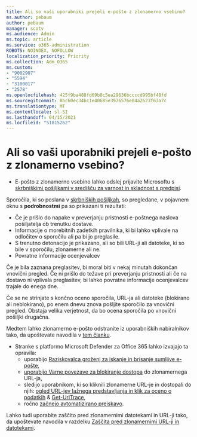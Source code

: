 ```yaml
---
title: Ali so vaši uporabniki prejeli e-pošto z zlonamerno vsebino?
ms.author: pebaum
author: pebaum
manager: scotv
ms.audience: Admin
ms.topic: article
ms.service: o365-administration
ROBOTS: NOINDEX, NOFOLLOW
localization_priority: Priority
ms.collection: Adm_O365
ms.custom:
- "9002907"
- "5594"
- "3100017"
- "2578"
ms.openlocfilehash: 425f9ba488fd69b8c5ea29636bccccd995bf48fd
ms.sourcegitcommit: 8bc60ec34bc1e40685e3976576e04a2623f63a7c
ms.translationtype: MT
ms.contentlocale: sl-SI
ms.lasthandoff: 04/15/2021
ms.locfileid: "51815262"
---
```

# <a name="did-your-users-receive-malicious-email"></a>Ali so vaši uporabniki prejeli e-pošto z zlonamerno vsebino?

- E-pošto z zlonamerno vsebino lahko odslej prijavite Microsoftu s [skrbniškimi pošiljkami v središču za varnost in skladnost s predpisi](https://sip.protection.office.com/reportsubmission).

Sporočila, ki so poslana v [skrbniških pošiljkah](https://sip.protection.office.com/reportsubmission), so pregledane, v pojavnem oknu s **podrobnostmi** pa so prikazani ti rezultati:

- Če je prišlo do napake v preverjanju pristnosti e-poštnega naslova pošiljatelja ob trenutku dostave.
- Informacije o morebitnih zadetkih pravilnika, ki bi lahko vplivale na odločitev o sporočilu ali pa bi jo preglasile.
- S trenutno detonacijo je prikazano, ali so bili URL-ji ali datoteke, ki so bile v sporočilu, zlonamerne ali ne.
- Povratne informacije ocenjevalcev

Če je bila zaznana preglasitev, bi moral biti v nekaj minutah dokončan vnovični pregled. Če ni prišlo do težave pri preverjanju pristnosti ali če na dostavo ni vplivala preglasitev, bi lahko povratne informacije ocenjevalcev trajale do enega dne.

Če se ne strinjate s končno oceno sporočila, URL-ja ali datoteke (blokirano ali neblokirano), po enem dnevu znova pošljite sporočilo za vnovični pregled. Obstaja velika verjetnost, da bo ocena sporočila po vnovični pošiljki drugačna.

Medtem lahko zlonamerno e-pošto odstranite iz uporabniških nabiralnikov tako, da upoštevate navodila v [tem članku](https://docs.microsoft.com/microsoft-365/compliance/search-for-and-delete-messages-in-your-organization).

- Stranke s platformo Microsoft Defender za Office 365 lahko izvajajo ta opravila:
    - uporabijo [Raziskovalca groženj za iskanje in brisanje sumljive e-pošte](https://docs.microsoft.com/microsoft-365/security/office-365-security/investigate-malicious-email-that-was-delivered),
    - [uporabijo Varne povezave za blokiranje dostopa](https://docs.microsoft.com/microsoft-365/security/office-365-security/atp-safe-links) do zlonamernega URL-ja,
    - sledijo uporabnikom, ki so kliknili zlonamerne URL-je in dostopali do njih: [ogled URL-jev lažnega predstavljanja in klik za oceno o podatkih](https://docs.microsoft.com/microsoft-365/security/office-365-security/threat-explorer) & [Get-UrlTrace](https://docs.microsoft.com/powershell/module/exchange/get-urltrace),
    - ročno [začnejo avtomatizirano preiskavo](https://docs.microsoft.com/microsoft-365/security/office-365-security/automated-investigation-response-office).

Lahko tudi uporabite zaščito pred zlonamernimi datotekami in URL-ji tako, da upoštevate navodila v razdelku [Zaščita pred zlonamernimi URL-ji in datotekami](https://docs.microsoft.com/microsoft-365/security/office-365-security/protect-against-threats).